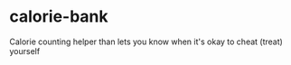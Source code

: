 calorie-bank
============

Calorie counting helper than lets you know when it's okay to cheat (treat) yourself
